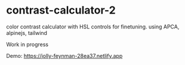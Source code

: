# contrast-calculator-2
color contrast calculator with HSL controls for finetuning. using APCA, alpinejs, tailwind

Work in progress

Demo: https://jolly-feynman-28ea37.netlify.app
